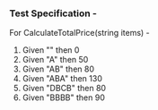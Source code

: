 ### Test Specification - 

For CalculateTotalPrice(string items) - 
1. Given "" then 0
2. Given "A" then 50
3. Given "AB" then 80
4. Given "ABA" then 130
5. Given "DBCB" then 80
6. Given "BBBB" then 90
